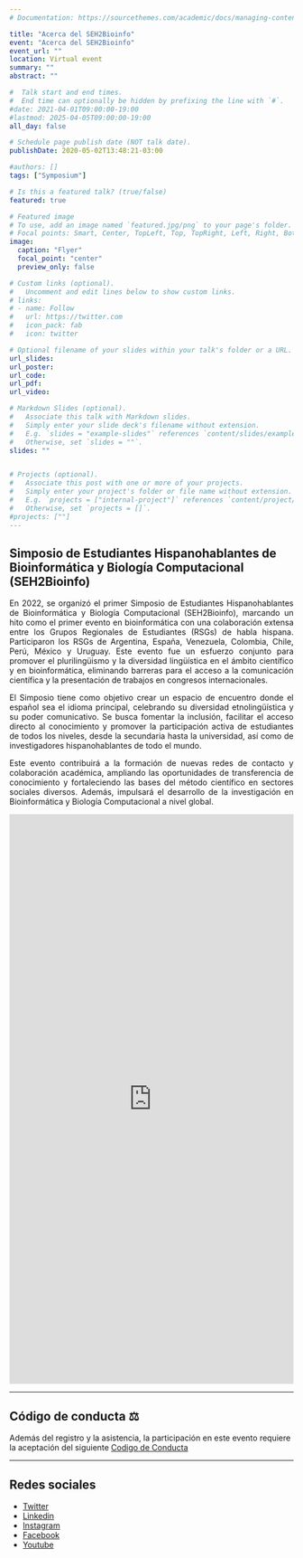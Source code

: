 ```yaml
---
# Documentation: https://sourcethemes.com/academic/docs/managing-content/

title: "Acerca del SEH2Bioinfo"
event: "Acerca del SEH2Bioinfo"
event_url: ""
location: Virtual event
summary: ""
abstract: ""

#  Talk start and end times.
#  End time can optionally be hidden by prefixing the line with `#`.
#date: 2021-04-01T09:00:00-19:00
#lastmod: 2025-04-05T09:00:00-19:00
all_day: false

# Schedule page publish date (NOT talk date).
publishDate: 2020-05-02T13:48:21-03:00

#authors: []
tags: ["Symposium"]

# Is this a featured talk? (true/false)
featured: true

# Featured image
# To use, add an image named `featured.jpg/png` to your page's folder. 
# Focal points: Smart, Center, TopLeft, Top, TopRight, Left, Right, BottomLeft, Bottom, BottomRight.
image:
  caption: "Flyer"
  focal_point: "center"
  preview_only: false

# Custom links (optional).
#   Uncomment and edit lines below to show custom links.
# links:
# - name: Follow
#   url: https://twitter.com
#   icon_pack: fab
#   icon: twitter

# Optional filename of your slides within your talk's folder or a URL.
url_slides: 
url_poster: 
url_code:
url_pdf:
url_video:

# Markdown Slides (optional).
#   Associate this talk with Markdown slides.
#   Simply enter your slide deck's filename without extension.
#   E.g. `slides = "example-slides"` references `content/slides/example-slides.md`.
#   Otherwise, set `slides = ""`.
slides: ""


# Projects (optional).
#   Associate this post with one or more of your projects.
#   Simply enter your project's folder or file name without extension.
#   E.g. `projects = ["internal-project"]` references `content/project/deep-learning/index.md`.
#   Otherwise, set `projects = []`.
#projects: [""]
---
```


## Simposio de Estudiantes Hispanohablantes de Bioinformática y Biología Computacional (SEH2Bioinfo)

<p align="justify">
En 2022, se organizó el primer Simposio de Estudiantes Hispanohablantes de Bioinformática y Biología Computacional (SEH2Bioinfo), marcando un hito como el primer evento en bioinformática con una colaboración extensa entre los Grupos Regionales de Estudiantes (RSGs) de habla hispana. Participaron los RSGs de Argentina, España, Venezuela, Colombia, Chile, Perú, México y Uruguay. Este evento fue un esfuerzo conjunto para promover el plurilingüismo y la diversidad lingüística en el ámbito científico y en bioinformática, eliminando barreras para el acceso a la comunicación científica y la presentación de trabajos en congresos internacionales.
</p>

<p align="justify">
El Simposio tiene como objetivo crear un espacio de encuentro donde el español sea el idioma principal, celebrando su diversidad etnolingüística y su poder comunicativo. Se busca fomentar la inclusión, facilitar el acceso directo al conocimiento y promover la participación activa de estudiantes de todos los niveles, desde la secundaria hasta la universidad, así como de investigadores hispanohablantes de todo el mundo.
</p>

<p align="justify">
Este evento contribuirá a la formación de nuevas redes de contacto y colaboración académica, ampliando las oportunidades de transferencia de conocimiento y fortaleciendo las bases del método científico en sectores sociales diversos. Además, impulsará el desarrollo de la investigación en Bioinformática y Biología Computacional a nivel global.
</p>


<div style="width: 100%; margin: 0; padding: 0; border: none;">
  <div style="position: relative; padding-bottom: 200%; padding-top: 0; height: 0; margin: 0; border: none;">
    <iframe
      title="SEH2_Bioinfo"
      frameborder="0"
      width="800"
      height="1600"
      style="position: absolute; top: 0; left: 0; width: 100%; height: 100%; border: none; margin: 0; padding: 0;"
      src="https://view.genially.com/674958b37be1ff3f2a135069"
      type="text/html"
      allowscriptaccess="always"
      allowfullscreen="true"
      scrolling="yes"
      allownetworking="all">
    </iframe>
  </div>
</div>

---
## **Código de conducta** ⚖️
Además del registro y la asistencia, la participación en este evento requiere la aceptación del siguiente [Codigo de Conducta](https://seh2bioinfo.netlify.app/cc/)

---
## Redes sociales
- [Twitter](https://x.com/seh2_bioinfo)
- [Linkedin](https://www.linkedin.com/in/seh2-bioinfo/)
- [Instagram](https://www.instagram.com/seh2_bioinfo/)
- [Facebook](https://www.facebook.com/SEH2Bioinfo)
- [Youtube](https://www.youtube.com/channel/UCsoiBoToYJD8aqyXUnaKhrQ/featured)